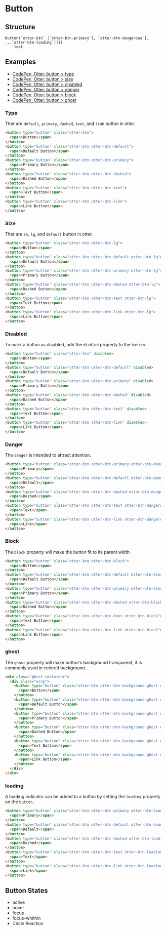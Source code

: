# Button

## Structure

```code
button(`otter-btn` [`otter-btn-primary`[, `otter-btn-dangerous`[, ...`otter-btn-loading`]]]) 
    text
```

## Examples

- [CodePen: Otter: button > type](https://codepen.io/sogyeokdong/pen/GRyZVXZ "Otter: button > type")
- [CodePen: Otter: button > size](https://codepen.io/sogyeokdong/pen/gOowGJG "Otter: button > size")
- [CodePen: Otter: button > disabled](https://codepen.io/sogyeokdong/pen/yLpJgMN "Otter: button > disabled")
- [CodePen: Otter: button > danger](https://codepen.io/sogyeokdong/pen/qBpNvWq "Otter: button > danger")
- [CodePen: Otter: button > block](https://codepen.io/sogyeokdong/pen/GRymRYr "Otter: button > block")
- [CodePen: Otter: button > ghost](https://codepen.io/sogyeokdong/pen/MWrEWqo "Otter: button > ghost")

### Type

Ther are `default`, `primary`, `dashed`, `text`, and `link` button in otter.

```html
<button type="button" class="otter-btn">
  <span>Button</span>
</button>
<button type="button" class="otter-btn otter-btn-default">
  <span>Default Button</span>
</button>
<button type="button" class="otter-btn otter-btn-primary">
  <span>Primary Button</span>
</button>
<button type="button" class="otter-btn otter-btn-dashed">
  <span>Dashed Button</span>
</button>
<button type="button" class="otter-btn otter-btn-text">
  <span>Text Button</span>
</button>
<button type="button" class="otter-btn otter-btn-link">
  <span>Link Button</span>
</button>
```

### Size

Ther are `sm`, `lg`, and `default` button in otter.

```html
<button type="button" class="otter-btn otter-btn-lg">
  <span>Button</span>
</button>
<button type="button" class="otter-btn otter-btn-default otter-btn-lg">
  <span>Default Button</span>
</button>
<button type="button" class="otter-btn otter-btn-primary otter-btn-lg">
  <span>Primary Button</span>
</button>
<button type="button" class="otter-btn otter-btn-dashed otter-btn-lg">
  <span>Dashed Button</span>
</button>
<button type="button" class="otter-btn otter-btn-text otter-btn-lg">
  <span>Text Button</span>
</button>
<button type="button" class="otter-btn otter-btn-link otter-btn-lg">
  <span>Link Button</span>
</button>
```

### Disabled

To mark a button as disabled, add the `disbled` property to the `button`.

```html
<button type="button" class="otter-btn" disabled>
  <span>Button</span>
</button>
<button type="button" class="otter-btn otter-btn-default" disabled>
  <span>Default Button</span>
</button>
<button type="button" class="otter-btn otter-btn-primary" disabled>
  <span>Primary Button</span>
</button>
<button type="button" class="otter-btn otter-btn-dashed" disabled>
  <span>Dashed Button</span>
</button>
<button type="button" class="otter-btn otter-btn-text" disabled>
  <span>Text Button</span>
</button>
<button type="button" class="otter-btn otter-btn-link" disabled>
  <span>Link Button</span>
</button>
```

### Danger

The `danger` is intended to attract attention.

```html
<button type="button" class="otter-btn otter-btn-primary otter-btn-dangerous">
  <span>Primary</span>
</button>
<button type="button" class="otter-btn otter-btn-default otter-btn-dangerous">
  <span>Default</span>
</button>
<button type="button" class="otter-btn otter-btn-dashed otter-btn-dangerous">
  <span>Dashed</span>
</button>
<button type="button" class="otter-btn otter-btn-text otter-btn-dangerous">
  <span>Text</span>
</button>
<button type="button" class="otter-btn otter-btn-link otter-btn-dangerous">
  <span>Link</span>
</button>
```

### Block

The `block` property will make the button fit to its parent width.

```html
<button type="button" class="otter-btn otter-btn-block">
  <span>Button</span>
</button>
<button type="button" class="otter-btn otter-btn-default otter-btn-block">
  <span>Default Button</span>
</button>
<button type="button" class="otter-btn otter-btn-primary otter-btn-block">
  <span>Primary Button</span>
</button>
<button type="button" class="otter-btn otter-btn-dashed otter-btn-block">
  <span>Dashed Button</span>
</button>
<button type="button" class="otter-btn otter-btn-text otter-btn-block">
  <span>Text Button</span>
</button>
<button type="button" class="otter-btn otter-btn-link otter-btn-block">
  <span>Link Button</span>
</button>
```

### ghost

The `ghost` property will make button's background transparent, it is commonly used in colored background.

```html
<div class="ghost-container">
  <div class="wrap">
    <button type="button" class="otter-btn otter-btn-background-ghost otter-btn-dangerous">
      <span>Button</span>
    </button>
    <button type="button" class="otter-btn otter-btn-background-ghost otter-btn-default otter-btn-dangerous">
      <span>Default Button</span>
    </button>
    <button type="button" class="otter-btn otter-btn-background-ghost otter-btn-primary otter-btn-dangerous">
      <span>Primary Button</span>
    </button>
    <button type="button" class="otter-btn otter-btn-background-ghost otter-btn-dashed otter-btn-dangerous">
      <span>Dashed Button</span>
    </button>
    <button type="button" class="otter-btn otter-btn-background-ghost otter-btn-text otter-btn-dangerous">
      <span>Text Button</span>
    </button>
    <button type="button" class="otter-btn otter-btn-background-ghost otter-btn-link otter-btn-dangerous">
      <span>Link Button</span>
    </button>
  </div>
</div>
```

### loading

A loading indicator can be added to a button by setting the `loading` property on the `button`.

```html
<button type="button" class="otter-btn otter-btn-primary otter-btn-loading">
  <span>Primary</span>
</button>
<button type="button" class="otter-btn otter-btn-default otter-btn-loading">
  <span>Default</span>
</button>
<button type="button" class="otter-btn otter-btn-dashed otter-btn-loading">
  <span>Dashed</span>
</button>
<button type="button" class="otter-btn otter-btn-text otter-btn-loading">
  <span>Text</span>
</button>
<button type="button" class="otter-btn otter-btn-link otter-btn-loading">
  <span>Link</span>
</button>
```

## Button States

- active
- hover
- focus
- focus-whithin
- Chain Reaction
